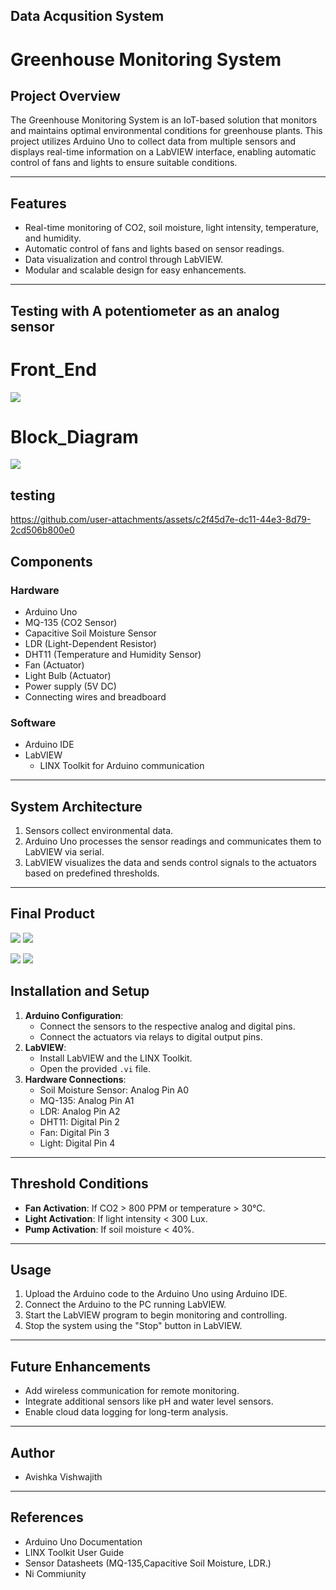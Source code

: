 ## Data Acqusition System

# Greenhouse Monitoring System

## **Project Overview**
The Greenhouse Monitoring System is an IoT-based solution that monitors and maintains optimal environmental conditions for greenhouse plants. This project utilizes Arduino Uno to collect data from multiple sensors and displays real-time information on a LabVIEW interface, enabling automatic control of fans and lights to ensure suitable conditions.

---

## **Features**
- Real-time monitoring of CO2, soil moisture, light intensity, temperature, and humidity.
- Automatic control of fans and lights based on sensor readings.
- Data visualization and control through LabVIEW.
- Modular and scalable design for easy enhancements.

---
## Testing with A potentiometer as an analog sensor

# **Front_End**

<img src ="/Assets/Vi2.1.png">

# **Block_Diagram**

<img src ="/Assets/VI2.png">

## **testing**

https://github.com/user-attachments/assets/c2f45d7e-dc11-44e3-8d79-2cd506b800e0

## **Components**
### **Hardware**
- Arduino Uno
- MQ-135 (CO2 Sensor)
- Capacitive Soil Moisture Sensor
- LDR (Light-Dependent Resistor)
- DHT11 (Temperature and Humidity Sensor)
- Fan (Actuator)
- Light Bulb (Actuator)
- Power supply (5V DC)
- Connecting wires and breadboard

### **Software**
- Arduino IDE
- LabVIEW
  - LINX Toolkit for Arduino communication

---

## **System Architecture**
1. Sensors collect environmental data.
2. Arduino Uno processes the sensor readings and communicates them to LabVIEW via serial.
3. LabVIEW visualizes the data and sends control signals to the actuators based on predefined thresholds.

---


## **Final Product**

<img src ="/Assets/Block diagram.png">

<img src ="/Assets/Front end.png">

<img src ="/Assets/pcb.jpg">  <img src ="/Assets/pcb2.jpg">


## **Installation and Setup**
1. **Arduino Configuration**:
   - Connect the sensors to the respective analog and digital pins.
   - Connect the actuators via relays to digital output pins.
2. **LabVIEW**:
   - Install LabVIEW and the LINX Toolkit.
   - Open the provided `.vi` file.
3. **Hardware Connections**:
   - Soil Moisture Sensor: Analog Pin A0
   - MQ-135: Analog Pin A1
   - LDR: Analog Pin A2
   - DHT11: Digital Pin 2
   - Fan: Digital Pin 3
   - Light: Digital Pin 4

---

## **Threshold Conditions**
- **Fan Activation**: If CO2 > 800 PPM or temperature > 30°C.
- **Light Activation**: If light intensity < 300 Lux.
- **Pump Activation**: If soil moisture < 40%.

---

## **Usage**
1. Upload the Arduino code to the Arduino Uno using Arduino IDE.
2. Connect the Arduino to the PC running LabVIEW.
3. Start the LabVIEW program to begin monitoring and controlling.
4. Stop the system using the "Stop" button in LabVIEW.

---

## **Future Enhancements**
- Add wireless communication for remote monitoring.
- Integrate additional sensors like pH and water level sensors.
- Enable cloud data logging for long-term analysis.

---

## **Author**
- Avishka Vishwajith

---

## **References**
- Arduino Uno Documentation
- LINX Toolkit User Guide
- Sensor Datasheets (MQ-135,Capacitive Soil Moisture, LDR.)
- Ni Commiunity
